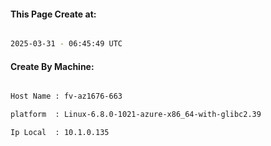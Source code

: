 
   
#### This Page Create at:

```bash

2025-03-31 - 06:45:49 UTC

```

#### Create By Machine:

```bash

Host Name : fv-az1676-663

platform  : Linux-6.8.0-1021-azure-x86_64-with-glibc2.39

Ip Local  : 10.1.0.135

```

